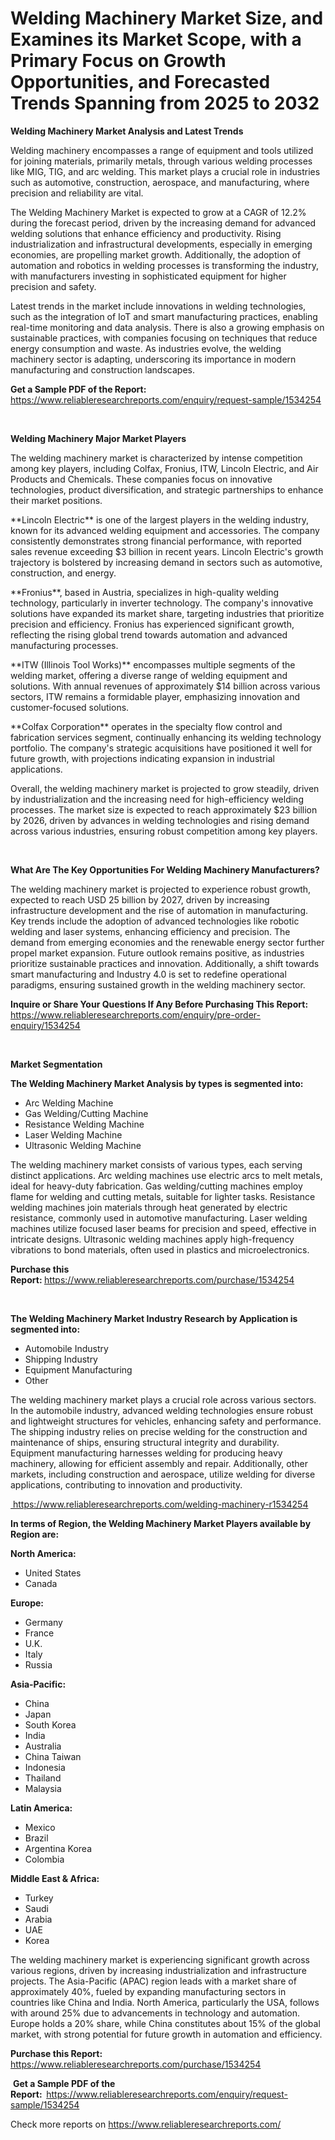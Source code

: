 <p><h1>Welding Machinery Market Size, and Examines its Market Scope, with a Primary Focus on Growth Opportunities, and Forecasted Trends Spanning from 2025 to 2032</h1></p><p><strong>Welding Machinery Market Analysis and Latest Trends</strong></p>
<p><p>Welding machinery encompasses a range of equipment and tools utilized for joining materials, primarily metals, through various welding processes like MIG, TIG, and arc welding. This market plays a crucial role in industries such as automotive, construction, aerospace, and manufacturing, where precision and reliability are vital.</p><p>The Welding Machinery Market is expected to grow at a CAGR of 12.2% during the forecast period, driven by the increasing demand for advanced welding solutions that enhance efficiency and productivity. Rising industrialization and infrastructural developments, especially in emerging economies, are propelling market growth. Additionally, the adoption of automation and robotics in welding processes is transforming the industry, with manufacturers investing in sophisticated equipment for higher precision and safety.</p><p>Latest trends in the market include innovations in welding technologies, such as the integration of IoT and smart manufacturing practices, enabling real-time monitoring and data analysis. There is also a growing emphasis on sustainable practices, with companies focusing on techniques that reduce energy consumption and waste. As industries evolve, the welding machinery sector is adapting, underscoring its importance in modern manufacturing and construction landscapes.</p></p>
<p><strong>Get a Sample PDF of the Report:&nbsp;</strong> <a href="https://www.reliableresearchreports.com/enquiry/request-sample/1534254?utm_campaign=2201&utm_medium=2&utm_source=Github&utm_content=ia&utm_term=17022025&utm_id=welding-machinery">https://www.reliableresearchreports.com/enquiry/request-sample/1534254</a></p>
<p>&nbsp;</p>
<p><strong>Welding Machinery Major Market Players</strong></p>
<p><p>The welding machinery market is characterized by intense competition among key players, including Colfax, Fronius, ITW, Lincoln Electric, and Air Products and Chemicals. These companies focus on innovative technologies, product diversification, and strategic partnerships to enhance their market positions.</p><p>**Lincoln Electric** is one of the largest players in the welding industry, known for its advanced welding equipment and accessories. The company consistently demonstrates strong financial performance, with reported sales revenue exceeding $3 billion in recent years. Lincoln Electric's growth trajectory is bolstered by increasing demand in sectors such as automotive, construction, and energy.</p><p>**Fronius**, based in Austria, specializes in high-quality welding technology, particularly in inverter technology. The company's innovative solutions have expanded its market share, targeting industries that prioritize precision and efficiency. Fronius has experienced significant growth, reflecting the rising global trend towards automation and advanced manufacturing processes.</p><p>**ITW (Illinois Tool Works)** encompasses multiple segments of the welding market, offering a diverse range of welding equipment and solutions. With annual revenues of approximately $14 billion across various sectors, ITW remains a formidable player, emphasizing innovation and customer-focused solutions.</p><p>**Colfax Corporation** operates in the specialty flow control and fabrication services segment, continually enhancing its welding technology portfolio. The company's strategic acquisitions have positioned it well for future growth, with projections indicating expansion in industrial applications.</p><p>Overall, the welding machinery market is projected to grow steadily, driven by industrialization and the increasing need for high-efficiency welding processes. The market size is expected to reach approximately $23 billion by 2026, driven by advances in welding technologies and rising demand across various industries, ensuring robust competition among key players.</p></p>
<p>&nbsp;</p>
<p><strong>What Are The Key Opportunities For Welding Machinery Manufacturers?</strong></p>
<p><p>The welding machinery market is projected to experience robust growth, expected to reach USD 25 billion by 2027, driven by increasing infrastructure development and the rise of automation in manufacturing. Key trends include the adoption of advanced technologies like robotic welding and laser systems, enhancing efficiency and precision. The demand from emerging economies and the renewable energy sector further propel market expansion. Future outlook remains positive, as industries prioritize sustainable practices and innovation. Additionally, a shift towards smart manufacturing and Industry 4.0 is set to redefine operational paradigms, ensuring sustained growth in the welding machinery sector.</p></p>
<p><strong>Inquire or Share Your Questions If Any Before Purchasing This Report:</strong> <a href="https://www.reliableresearchreports.com/enquiry/pre-order-enquiry/1534254?utm_campaign=2201&utm_medium=2&utm_source=Github&utm_content=ia&utm_term=17022025&utm_id=welding-machinery">https://www.reliableresearchreports.com/enquiry/pre-order-enquiry/1534254</a></p>
<p>&nbsp;</p>
<p><strong>Market Segmentation</strong></p>
<p><strong>The Welding Machinery Market Analysis by types is segmented into:</strong></p>
<p><ul><li>Arc Welding Machine</li><li>Gas Welding/Cutting Machine</li><li>Resistance Welding Machine</li><li>Laser Welding Machine</li><li>Ultrasonic Welding Machine</li></ul></p>
<p><p>The welding machinery market consists of various types, each serving distinct applications. Arc welding machines use electric arcs to melt metals, ideal for heavy-duty fabrication. Gas welding/cutting machines employ flame for welding and cutting metals, suitable for lighter tasks. Resistance welding machines join materials through heat generated by electric resistance, commonly used in automotive manufacturing. Laser welding machines utilize focused laser beams for precision and speed, effective in intricate designs. Ultrasonic welding machines apply high-frequency vibrations to bond materials, often used in plastics and microelectronics.</p></p>
<p><strong>Purchase this Report:&nbsp;</strong><a href="https://www.reliableresearchreports.com/purchase/1534254?utm_campaign=2201&utm_medium=2&utm_source=Github&utm_content=ia&utm_term=17022025&utm_id=welding-machinery">https://www.reliableresearchreports.com/purchase/1534254</a></p>
<p>&nbsp;</p>
<p><strong>The Welding Machinery Market Industry Research by Application is segmented into:</strong></p>
<p><ul><li>Automobile Industry</li><li>Shipping Industry</li><li>Equipment Manufacturing</li><li>Other</li></ul></p>
<p><p>The welding machinery market plays a crucial role across various sectors. In the automobile industry, advanced welding technologies ensure robust and lightweight structures for vehicles, enhancing safety and performance. The shipping industry relies on precise welding for the construction and maintenance of ships, ensuring structural integrity and durability. Equipment manufacturing harnesses welding for producing heavy machinery, allowing for efficient assembly and repair. Additionally, other markets, including construction and aerospace, utilize welding for diverse applications, contributing to innovation and productivity.</p></p>
<p><a href="https://www.reliableresearchreports.com/welding-machinery-r1534254?utm_campaign=2201&utm_medium=2&utm_source=Github&utm_content=ia&utm_term=17022025&utm_id=welding-machinery">&nbsp;https://www.reliableresearchreports.com/welding-machinery-r1534254</a></p>
<p><strong>In terms of Region, the Welding Machinery Market Players available by Region are:</strong></p>
<p>
    <p> <strong> North America: </strong>
        <ul>
            <li>United States</li>
            <li>Canada</li>
        </ul>
        </p> 
    <p> <strong> Europe: </strong>
        <ul>
            <li>Germany</li>
            <li>France</li>
            <li>U.K.</li>
            <li>Italy</li>
            <li>Russia</li>
        </ul>
        </p> 
    <p> <strong> Asia-Pacific: </strong>
        <ul>
            <li>China</li>
            <li>Japan</li>
            <li>South Korea</li>
            <li>India</li>
            <li>Australia</li>
            <li>China Taiwan</li>
            <li>Indonesia</li>
            <li>Thailand</li>
            <li>Malaysia</li>
        </ul>
        </p> 
    <p> <strong> Latin America: </strong>
        <ul>
            <li>Mexico</li>
            <li>Brazil</li>
            <li>Argentina Korea</li>
            <li>Colombia</li>
        </ul>
        </p> 
    <p> <strong> Middle East & Africa: </strong>
        <ul>
            <li>Turkey</li>
            <li>Saudi</li>
            <li>Arabia</li>
            <li>UAE</li>
            <li>Korea</li>
        </ul>
    </p>
    </p>
<p><p>The welding machinery market is experiencing significant growth across various regions, driven by increasing industrialization and infrastructure projects. The Asia-Pacific (APAC) region leads with a market share of approximately 40%, fueled by expanding manufacturing sectors in countries like China and India. North America, particularly the USA, follows with around 25% due to advancements in technology and automation. Europe holds a 20% share, while China constitutes about 15% of the global market, with strong potential for future growth in automation and efficiency.</p></p>
<p><strong>Purchase this Report: </strong><a href="https://www.reliableresearchreports.com/purchase/1534254?utm_campaign=2201&utm_medium=2&utm_source=Github&utm_content=ia&utm_term=17022025&utm_id=welding-machinery">https://www.reliableresearchreports.com/purchase/1534254</a></p>
<p>&nbsp;<strong>Get a Sample PDF of the Report:&nbsp;&nbsp;</strong><a href="https://www.reliableresearchreports.com/enquiry/request-sample/1534254?utm_campaign=2201&utm_medium=2&utm_source=Github&utm_content=ia&utm_term=17022025&utm_id=welding-machinery">https://www.reliableresearchreports.com/enquiry/request-sample/1534254</a></p>
<p><strong></strong></p>
<p>Check more reports on <a href="https://www.reliableresearchreports.com/?utm_campaign=2201&utm_medium=2&utm_source=Github&utm_content=ia&utm_term=17022025&utm_id=welding-machinery">https://www.reliableresearchreports.com/</a></p>